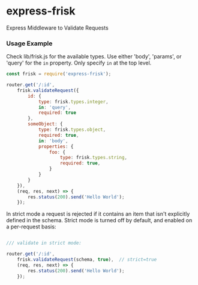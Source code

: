 # express-frisk 
Express Middleware to Validate Requests

### Usage Example 

Check lib/frisk.js for the available types.  Use either 'body', 'params', or 'query' for the `in` property. Only specify
`in` at the top level.

```javascript
const frisk = require('express-frisk');

router.get('/:id',
    frisk.validateRequest({
        id: {
            type: frisk.types.integer,
            in: 'query',
            required: true
        },
        someObject: {
            type: frisk.types.object,
            required: true,
            in: 'body',
            properties: {
                foo: {
                    type: frisk.types.string,
                    required: true,
                }
            }
        }
    }),
    (req, res, next) => {
        res.status(200).send('Hello World');
    });
```

In strict mode a request is rejected if it contains an item that isn't explicitly defined in the schema.
Strict mode is turned off by default, and enabled on a per-request basis:

```javascript

/// validate in strict mode:

router.get('/:id', 
    frisk.validateRequest(schema, true),  // strict=true
    (req, res, next) => {
        res.status(200).send('Hello World');
    });
```

